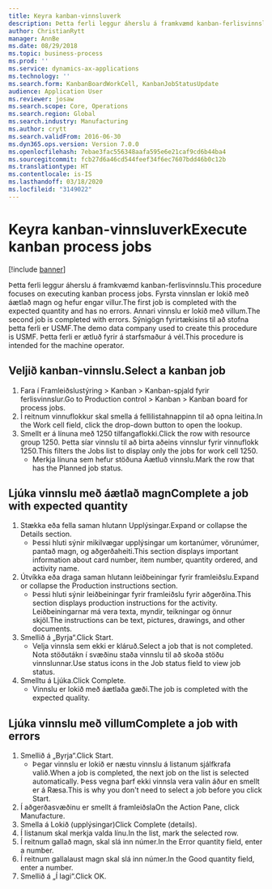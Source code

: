 ```yaml
---
title: Keyra kanban-vinnsluverk
description: Þetta ferli leggur áherslu á framkvæmd kanban-ferlisvinnslu.
author: ChristianRytt
manager: AnnBe
ms.date: 08/29/2018
ms.topic: business-process
ms.prod: ''
ms.service: dynamics-ax-applications
ms.technology: ''
ms.search.form: KanbanBoardWorkCell, KanbanJobStatusUpdate
audience: Application User
ms.reviewer: josaw
ms.search.scope: Core, Operations
ms.search.region: Global
ms.search.industry: Manufacturing
ms.author: crytt
ms.search.validFrom: 2016-06-30
ms.dyn365.ops.version: Version 7.0.0
ms.openlocfilehash: 7ebae3fac556348aafa595e6e21caf9cd6b44ba4
ms.sourcegitcommit: fcb27d6a46cd544feef34f6ec7607bdd46b0c12b
ms.translationtype: HT
ms.contentlocale: is-IS
ms.lasthandoff: 03/18/2020
ms.locfileid: "3149022"
---
```

# <a name="execute-kanban-process-jobs"></a><span data-ttu-id="73cfc-103">Keyra kanban-vinnsluverk</span><span class="sxs-lookup"><span data-stu-id="73cfc-103">Execute kanban process jobs</span></span>

[!include [banner](../../includes/banner.md)]

<span data-ttu-id="73cfc-104">Þetta ferli leggur áherslu á framkvæmd kanban-ferlisvinnslu.</span><span class="sxs-lookup"><span data-stu-id="73cfc-104">This procedure focuses on executing kanban process jobs.</span></span> <span data-ttu-id="73cfc-105">Fyrsta vinnslan er lokið með áætlað magn og hefur engar villur.</span><span class="sxs-lookup"><span data-stu-id="73cfc-105">The first job is completed with the expected quantity and has no errors.</span></span> <span data-ttu-id="73cfc-106">Annari vinnslu er lokið með villum.</span><span class="sxs-lookup"><span data-stu-id="73cfc-106">The second job is completed with errors.</span></span> <span data-ttu-id="73cfc-107">Sýnigögn fyrirtækisins til að stofna þetta ferli er USMF.</span><span class="sxs-lookup"><span data-stu-id="73cfc-107">The demo data company used to create this procedure is USMF.</span></span> <span data-ttu-id="73cfc-108">Þetta ferli er ætluð fyrir á starfsmaður á vél.</span><span class="sxs-lookup"><span data-stu-id="73cfc-108">This procedure is intended for the machine operator.</span></span>


## <a name="select-a-kanban-job"></a><span data-ttu-id="73cfc-109">Veljið kanban-vinnslu.</span><span class="sxs-lookup"><span data-stu-id="73cfc-109">Select a kanban job</span></span>
1. <span data-ttu-id="73cfc-110">Fara í Framleiðslustýring > Kanban > Kanban-spjald fyrir ferlisvinnslur.</span><span class="sxs-lookup"><span data-stu-id="73cfc-110">Go to Production control > Kanban > Kanban board for process jobs.</span></span>
2. <span data-ttu-id="73cfc-111">Í reitnum vinnuflokkur skal smella á fellilistahnappinn til að opna leitina.</span><span class="sxs-lookup"><span data-stu-id="73cfc-111">In the Work cell field, click the drop-down button to open the lookup.</span></span>
3. <span data-ttu-id="73cfc-112">Smellt er á línuna með 1250 tilfangaflokki.</span><span class="sxs-lookup"><span data-stu-id="73cfc-112">Click the row with resource group 1250.</span></span> <span data-ttu-id="73cfc-113">Þetta síar vinnslu til að birta aðeins vinnslur fyrir vinnuflokk 1250.</span><span class="sxs-lookup"><span data-stu-id="73cfc-113">This filters the Jobs list to display only the jobs for work cell 1250.</span></span>
    * <span data-ttu-id="73cfc-114">Merkja línuna sem hefur stöðuna Áætluð vinnslu.</span><span class="sxs-lookup"><span data-stu-id="73cfc-114">Mark the row that has the Planned job status.</span></span>  

## <a name="complete-a-job-with-expected-quantity"></a><span data-ttu-id="73cfc-115">Ljúka vinnslu með áætlað magn</span><span class="sxs-lookup"><span data-stu-id="73cfc-115">Complete a job with expected quantity</span></span>
1. <span data-ttu-id="73cfc-116">Stækka eða fella saman hlutann Upplýsingar.</span><span class="sxs-lookup"><span data-stu-id="73cfc-116">Expand or collapse the Details section.</span></span>
    * <span data-ttu-id="73cfc-117">Þessi hluti sýnir mikilvægar upplýsingar um kortanúmer, vörunúmer, pantað magn, og aðgerðaheiti.</span><span class="sxs-lookup"><span data-stu-id="73cfc-117">This section displays important information about card number, item number, quantity ordered, and activity name.</span></span>  
2. <span data-ttu-id="73cfc-118">Útvíkka eða draga saman hlutann leiðbeiningar fyrir framleiðslu.</span><span class="sxs-lookup"><span data-stu-id="73cfc-118">Expand or collapse the Production instructions section.</span></span>
    * <span data-ttu-id="73cfc-119">Þessi hluti sýnir leiðbeiningar fyrir framleiðslu fyrir aðgerðina.</span><span class="sxs-lookup"><span data-stu-id="73cfc-119">This section displays production instructions for the activity.</span></span> <span data-ttu-id="73cfc-120">Leiðbeiningarnar má vera texta, myndir, teikningar og önnur skjöl.</span><span class="sxs-lookup"><span data-stu-id="73cfc-120">The instructions can be text, pictures, drawings, and other documents.</span></span>  
3. <span data-ttu-id="73cfc-121">Smellið á „Byrja“.</span><span class="sxs-lookup"><span data-stu-id="73cfc-121">Click Start.</span></span>
    * <span data-ttu-id="73cfc-122">Velja vinnsla sem ekki er kláruð.</span><span class="sxs-lookup"><span data-stu-id="73cfc-122">Select a job that is not completed.</span></span> <span data-ttu-id="73cfc-123">Nota stöðutákn í svæðinu staða vinnslu til að skoða stöðu vinnslunnar.</span><span class="sxs-lookup"><span data-stu-id="73cfc-123">Use status icons in the Job status field to view job status.</span></span>      
4. <span data-ttu-id="73cfc-124">Smelltu á Ljúka.</span><span class="sxs-lookup"><span data-stu-id="73cfc-124">Click Complete.</span></span>
    * <span data-ttu-id="73cfc-125">Vinnslu er lokið með áætlaða gæði.</span><span class="sxs-lookup"><span data-stu-id="73cfc-125">The job is completed with the expected quality.</span></span>  

## <a name="complete-a-job-with-errors"></a><span data-ttu-id="73cfc-126">Ljúka vinnslu með villum</span><span class="sxs-lookup"><span data-stu-id="73cfc-126">Complete a job with errors</span></span>
1. <span data-ttu-id="73cfc-127">Smellið á „Byrja“.</span><span class="sxs-lookup"><span data-stu-id="73cfc-127">Click Start.</span></span>
    * <span data-ttu-id="73cfc-128">Þegar vinnslu er lokið er næstu vinnslu á listanum sjálfkrafa valið.</span><span class="sxs-lookup"><span data-stu-id="73cfc-128">When a job is completed, the next job on the list is selected automatically.</span></span> <span data-ttu-id="73cfc-129">Þess vegna þarf ekki vinnsla vera valin áður en smellt er á Ræsa.</span><span class="sxs-lookup"><span data-stu-id="73cfc-129">This is why you don't need to select a job before you click Start.</span></span>  
2. <span data-ttu-id="73cfc-130">Í aðgerðasvæðinu er smellt á framleiðsla</span><span class="sxs-lookup"><span data-stu-id="73cfc-130">On the Action Pane, click Manufacture.</span></span>
3. <span data-ttu-id="73cfc-131">Smella á Lokið (upplýsingar)</span><span class="sxs-lookup"><span data-stu-id="73cfc-131">Click Complete (details).</span></span>
4. <span data-ttu-id="73cfc-132">Í listanum skal merkja valda línu.</span><span class="sxs-lookup"><span data-stu-id="73cfc-132">In the list, mark the selected row.</span></span>
5. <span data-ttu-id="73cfc-133">Í reitnum gallað magn, skal slá inn númer.</span><span class="sxs-lookup"><span data-stu-id="73cfc-133">In the Error quantity field, enter a number.</span></span>
6. <span data-ttu-id="73cfc-134">Í reitnum gallalaust magn skal slá inn númer.</span><span class="sxs-lookup"><span data-stu-id="73cfc-134">In the Good quantity field, enter a number.</span></span>
7. <span data-ttu-id="73cfc-135">Smellið á „Í lagi“.</span><span class="sxs-lookup"><span data-stu-id="73cfc-135">Click OK.</span></span>

